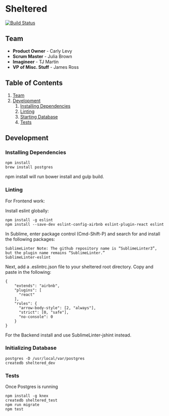 # Sheltered

[![Build Status](https://travis-ci.org/appsolutely/sheltered.svg?branch=dev)](https://travis-ci.org/appsolutely/sheltered)

## Team
- __Product Owner__ - Carly Levy
- __Scrum Master__ - Julia Brown
- __Imagineer__ - TJ Martin
- __VP of Misc. Stuff__ - James Ross

## Table of Contents
1. [Team](#team)
1. [Development](#development)
    1. [Installing Dependencies](#installing-dependencies)
    1. [Linting](#linting)
    1. [Starting Database](#initializing-database)
    1. [Tests](#tests)

## Development

### Installing Dependencies
```
npm install
brew install postgres
```
npm install will run bower install and gulp build.

### Linting
For Frontend work:

Install eslint globally:
```
npm install -g eslint
npm install --save-dev eslint-config-airbnb eslint-plugin-react eslint
```
In Sublime, enter package control (Cmd-Shift-P) and search for and install the following packages:

```
SublimeLinter Note: The github repository name is “SublimeLinter3”, but the plugin name remains “SublimeLinter.”
SublimeLinter-eslint
```

Next, add a .eslintrc.json file to your sheltered root directory.  Copy and paste in the following:

```
{
    "extends": "airbnb",
    "plugins": [
      "react"
    ],
    "rules": {
      "arrow-body-style": [2, "always"],
      "strict": [0, "safe"],
      "no-console": 0
    }
}
```

For the Backend install and use SublimeLinter-jshint instead.

### Initializing Database
```
postgres -D /usr/local/var/postgres
createdb sheltered_dev
```

### Tests
Once Postgres is running
```
npm install -g knex
createdb sheltered_test
npm run migrate
npm test
```
